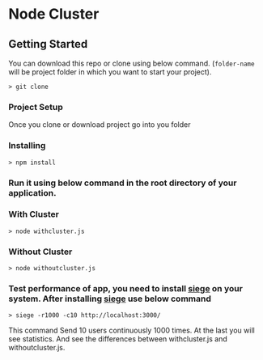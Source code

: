 # Node Cluster


## Getting Started
You can download this repo or clone using below command. (`folder-name` will be project folder in which you want to start your project).
```
> git clone 
```

### Project Setup
Once you clone or download project go into you folder

### Installing
```
> npm install     
```

### Run it using below command in the root directory of your application.

### With Cluster 
```
> node withcluster.js
```

### Without Cluster
```
> node withoutcluster.js
```
### Test performance of app, you need to install [siege](https://jason.pureconcepts.net/2011/09/installing-siege-mac-os-x-lion/) on your system. After installing [siege](https://jason.pureconcepts.net/2011/09/installing-siege-mac-os-x-lion/) use below command 
```
> siege -r1000 -c10 http://localhost:3000/

```
This command Send 10 users continuously 1000 times. At the last you will see statistics. And see the differences between withcluster.js and withoutcluster.js. 

